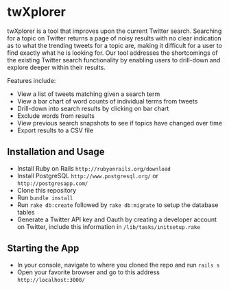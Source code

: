 # twXplorer

twXplorer is a tool that improves upon the current Twitter search. Searching for a topic on Twitter returns a page of noisy results with no clear indication as to what the trending tweets for a topic are, making it difficult for a user to find exactly what he is looking for. Our tool addresses the shortcomings of the existing Twitter search functionality by enabling users to drill-down and explore deeper within their results. 

Features include:
* View a list of tweets matching given a search term
* View a bar chart of word counts of individual terms from tweets
* Drill-down into search results by clicking on bar chart
* Exclude words from results
* View previous search snapshots to see if topics have changed over time
* Export results to a CSV file 

## Installation and Usage
* Install Ruby on Rails `http://rubyonrails.org/download`
* Install PostgreSQL `http://www.postgresql.org/` or `http://postgresapp.com/`
* Clone this repository 
* Run `bundle install`
* Run `rake db:create` followed by `rake db:migrate` to setup the database tables
* Generate a Twitter API key and Oauth by creating a developer account on Twitter, include this information in `/lib/tasks/initsetup.rake`

## Starting the App
* In your console, navigate to where you cloned the repo and run `rails s`
* Open your favorite browser and go to this address `http://localhost:3000/`

